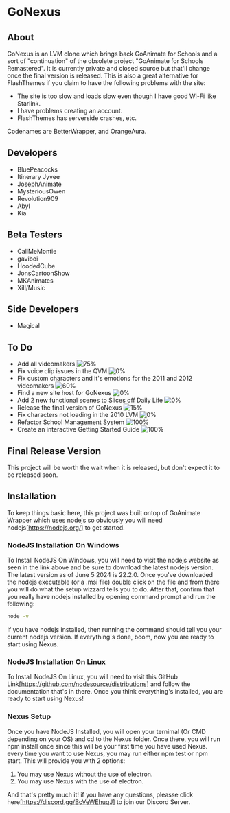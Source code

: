 # GoNexus

## About
GoNexus is an LVM clone which brings back GoAnimate for Schools and a sort of "continuation" of the obsolete project "GoAnimate for Schools Remastered". It is currently private and closed source but that'll change once the final version is released. This is also a great alternative for FlashThemes if you claim to have the following problems with the site:
* The site is too slow and loads slow even though I have good Wi-Fi like Starlink.
* I have problems creating an account.
* FlashThemes has serverside crashes, etc.

Codenames are BetterWrapper, and OrangeAura.

## Developers
* BluePeacocks
* Itinerary Jyvee
* JosephAnimate
* MysteriousOwen
* Revolution909
* Abyl
* Kia

## Beta Testers
* CallMeMontie
* gaviboi
* HoodedCube
* JonsCartoonShow
* MKAnimates
* Xill/Music

## Side Developers
* Magical
  
## To Do
* Add all videomakers ![75%](https://progress-bar.dev/75)
* Fix voice clip issues in the QVM ![0%](https://progress-bar.dev/0)
* Fix custom characters and it's emotions for the 2011 and 2012 videomakers ![60%](https://progress-bar.dev/60)
* Find a new site host for GoNexus ![0%](https://progress-bar.dev/0)
* Add 2 new functional scenes to Slices off Daily Life ![0%](https://progress-bar.dev/0)
* Release the final version of GoNexus ![15%](https://progress-bar.dev/15)
* Fix characters not loading in the 2010 LVM ![0%](https://progress-bar.dev/0)
* Refactor School Management System ![100%](https://progress-bar.dev/100)
* Create an interactive Getting Started Guide ![100%](https://progress-bar.dev/100)

## Final Release Version
This project will be worth the wait when it is released, but don't expect it to be released soon.

## Installation

To keep things basic here, this project was built ontop of GoAnimate Wrapper which uses nodejs so obviously you will need nodejs[https://nodejs.org/] to get started.

### NodeJS Installation On Windows

To Install NodeJS On Windows, you will need to visit the nodejs website as seen in the link above and be sure to download the latest nodejs version. The latest version as of June 5 2024 is 22.2.0. Once you've downloaded the nodejs executable (or a .msi file) double click on the file and from there you will do what the setup wizzard tells you to do. After that, confirm that you really have nodejs installed by opening command prompt and run the following:
```bash
node -v
```
If you have nodejs installed, then running the command should tell you your current nodejs version. If everything's done, boom, now you are ready to start using Nexus.

### NodeJS Installation On Linux

To Install NodeJS On Linux, you will need to visit this GitHub Link[https://github.com/nodesource/distributions] and follow the documentation that's in there. Once you think everything's installed, you are ready to start using Nexus!

### Nexus Setup
Once you have NodeJS Installed, you will open your ternimal (Or CMD depending on your OS) and cd to the Nexus folder. Once there, you will run npm install once since this will be your first time you have used Nexus. every time you want to use Nexus, you may run either npm test or npm start. This will provide you with 2 options:

1. You may use Nexus without the use of electron.
2. You may use Nexus with the use of electron.

And that's pretty much it! if you have any questions, pleasse click here[https://discord.gg/BcVeWEhuqJ] to join our Discord Server.

